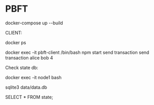 # PBFT

docker-compose up --build

CLIENT:

docker ps

docker exec -it pbft-client /bin/bash
npm start
send transaction <from> <to> <value>
send transaction alice bob 4


Check state db:

docker exec -it node1 bash

sqlite3 data/data.db 

SELECT * FROM state;
